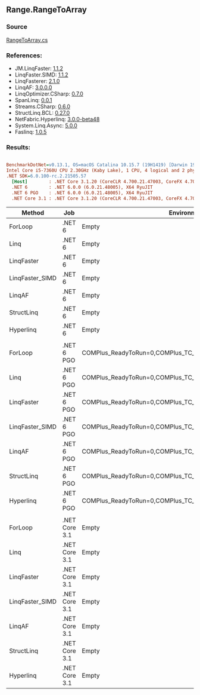 ﻿## Range.RangeToArray

### Source
[RangeToArray.cs](../LinqBenchmarks/Range/RangeToArray.cs)

### References:
- JM.LinqFaster: [1.1.2](https://www.nuget.org/packages/JM.LinqFaster/1.1.2)
- LinqFaster.SIMD: [1.1.2](https://www.nuget.org/packages/LinqFaster.SIMD/1.0.3)
- LinqFasterer: [2.1.0](https://www.nuget.org/packages/LinqFasterer/2.1.0)
- LinqAF: [3.0.0.0](https://www.nuget.org/packages/LinqAF/3.0.0.0)
- LinqOptimizer.CSharp: [0.7.0](https://www.nuget.org/packages/LinqOptimizer.CSharp/0.7.0)
- SpanLinq: [0.0.1](https://www.nuget.org/packages/SpanLinq/0.0.1)
- Streams.CSharp: [0.6.0](https://www.nuget.org/packages/Streams.CSharp/0.6.0)
- StructLinq.BCL: [0.27.0](https://www.nuget.org/packages/StructLinq/0.27.0)
- NetFabric.Hyperlinq: [3.0.0-beta48](https://www.nuget.org/packages/NetFabric.Hyperlinq/3.0.0-beta48)
- System.Linq.Async: [5.0.0](https://www.nuget.org/packages/System.Linq.Async/5.0.0)
- Faslinq: [1.0.5](https://www.nuget.org/packages/Faslinq/1.0.5)

### Results:
``` ini

BenchmarkDotNet=v0.13.1, OS=macOS Catalina 10.15.7 (19H1419) [Darwin 19.6.0]
Intel Core i5-7360U CPU 2.30GHz (Kaby Lake), 1 CPU, 4 logical and 2 physical cores
.NET SDK=6.0.100-rc.2.21505.57
  [Host]        : .NET Core 3.1.20 (CoreCLR 4.700.21.47003, CoreFX 4.700.21.47101), X64 RyuJIT
  .NET 6        : .NET 6.0.0 (6.0.21.48005), X64 RyuJIT
  .NET 6 PGO    : .NET 6.0.0 (6.0.21.48005), X64 RyuJIT
  .NET Core 3.1 : .NET Core 3.1.20 (CoreCLR 4.700.21.47003, CoreFX 4.700.21.47101), X64 RyuJIT


```
|          Method |           Job |                                                   EnvironmentVariables |       Runtime | Start | Count |      Mean |    Error |   StdDev |        Ratio | RatioSD |  Gen 0 | Allocated |
|---------------- |-------------- |----------------------------------------------------------------------- |-------------- |------ |------ |----------:|---------:|---------:|-------------:|--------:|-------:|----------:|
|         ForLoop |        .NET 6 |                                                                  Empty |      .NET 6.0 |     0 |   100 |  96.27 ns | 1.153 ns | 1.078 ns |     baseline |         | 0.2027 |     424 B |
|            Linq |        .NET 6 |                                                                  Empty |      .NET 6.0 |     0 |   100 | 101.62 ns | 1.453 ns | 1.359 ns | 1.06x slower |   0.02x | 0.2218 |     464 B |
|      LinqFaster |        .NET 6 |                                                                  Empty |      .NET 6.0 |     0 |   100 |  82.15 ns | 0.693 ns | 0.649 ns | 1.17x faster |   0.01x | 0.2027 |     424 B |
| LinqFaster_SIMD |        .NET 6 |                                                                  Empty |      .NET 6.0 |     0 |   100 |  45.70 ns | 0.574 ns | 0.509 ns | 2.11x faster |   0.04x | 0.2027 |     424 B |
|          LinqAF |        .NET 6 |                                                                  Empty |      .NET 6.0 |     0 |   100 | 226.39 ns | 1.249 ns | 1.107 ns | 2.35x slower |   0.03x | 0.2027 |     424 B |
|      StructLinq |        .NET 6 |                                                                  Empty |      .NET 6.0 |     0 |   100 |  93.13 ns | 0.540 ns | 0.479 ns | 1.03x faster |   0.01x | 0.2027 |     424 B |
|       Hyperlinq |        .NET 6 |                                                                  Empty |      .NET 6.0 |     0 |   100 |  51.72 ns | 0.377 ns | 0.334 ns | 1.86x faster |   0.02x | 0.2027 |     424 B |
|                 |               |                                                                        |               |       |       |           |          |          |              |         |        |           |
|         ForLoop |    .NET 6 PGO | COMPlus_ReadyToRun=0,COMPlus_TC_QuickJitForLoops=1,COMPlus_TieredPGO=1 |      .NET 6.0 |     0 |   100 |  96.06 ns | 0.687 ns | 0.609 ns |     baseline |         | 0.2027 |     424 B |
|            Linq |    .NET 6 PGO | COMPlus_ReadyToRun=0,COMPlus_TC_QuickJitForLoops=1,COMPlus_TieredPGO=1 |      .NET 6.0 |     0 |   100 |  99.16 ns | 0.638 ns | 0.566 ns | 1.03x slower |   0.01x | 0.2218 |     464 B |
|      LinqFaster |    .NET 6 PGO | COMPlus_ReadyToRun=0,COMPlus_TC_QuickJitForLoops=1,COMPlus_TieredPGO=1 |      .NET 6.0 |     0 |   100 |  83.84 ns | 0.845 ns | 0.749 ns | 1.15x faster |   0.02x | 0.2027 |     424 B |
| LinqFaster_SIMD |    .NET 6 PGO | COMPlus_ReadyToRun=0,COMPlus_TC_QuickJitForLoops=1,COMPlus_TieredPGO=1 |      .NET 6.0 |     0 |   100 |  46.47 ns | 0.493 ns | 0.461 ns | 2.07x faster |   0.02x | 0.2027 |     424 B |
|          LinqAF |    .NET 6 PGO | COMPlus_ReadyToRun=0,COMPlus_TC_QuickJitForLoops=1,COMPlus_TieredPGO=1 |      .NET 6.0 |     0 |   100 | 228.65 ns | 0.821 ns | 0.768 ns | 2.38x slower |   0.02x | 0.2027 |     424 B |
|      StructLinq |    .NET 6 PGO | COMPlus_ReadyToRun=0,COMPlus_TC_QuickJitForLoops=1,COMPlus_TieredPGO=1 |      .NET 6.0 |     0 |   100 |  96.46 ns | 0.965 ns | 0.903 ns | 1.01x slower |   0.01x | 0.2027 |     424 B |
|       Hyperlinq |    .NET 6 PGO | COMPlus_ReadyToRun=0,COMPlus_TC_QuickJitForLoops=1,COMPlus_TieredPGO=1 |      .NET 6.0 |     0 |   100 |  52.50 ns | 0.599 ns | 0.561 ns | 1.83x faster |   0.02x | 0.2027 |     424 B |
|                 |               |                                                                        |               |       |       |           |          |          |              |         |        |           |
|         ForLoop | .NET Core 3.1 |                                                                  Empty | .NET Core 3.1 |     0 |   100 |  90.93 ns | 0.906 ns | 0.848 ns |     baseline |         | 0.2027 |     424 B |
|            Linq | .NET Core 3.1 |                                                                  Empty | .NET Core 3.1 |     0 |   100 | 114.08 ns | 0.655 ns | 0.612 ns | 1.25x slower |   0.01x | 0.2218 |     464 B |
|      LinqFaster | .NET Core 3.1 |                                                                  Empty | .NET Core 3.1 |     0 |   100 |  93.92 ns | 0.744 ns | 0.696 ns | 1.03x slower |   0.01x | 0.2027 |     424 B |
| LinqFaster_SIMD | .NET Core 3.1 |                                                                  Empty | .NET Core 3.1 |     0 |   100 |  43.36 ns | 0.383 ns | 0.320 ns | 2.10x faster |   0.03x | 0.2027 |     424 B |
|          LinqAF | .NET Core 3.1 |                                                                  Empty | .NET Core 3.1 |     0 |   100 | 269.20 ns | 1.893 ns | 1.581 ns | 2.96x slower |   0.03x | 0.2027 |     424 B |
|      StructLinq | .NET Core 3.1 |                                                                  Empty | .NET Core 3.1 |     0 |   100 |  93.97 ns | 0.705 ns | 0.589 ns | 1.03x slower |   0.01x | 0.2027 |     424 B |
|       Hyperlinq | .NET Core 3.1 |                                                                  Empty | .NET Core 3.1 |     0 |   100 |  49.89 ns | 0.660 ns | 0.585 ns | 1.82x faster |   0.03x | 0.2027 |     424 B |
